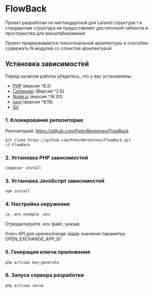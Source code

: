 # FlowBack

Проект разработан по нестандартной для Laravel структуре т.к. стандартная структура не предоставляет достаточной гибкости и пространства для масштабирования.

Проект придерживается гексогональной архитектуры и способен содержать N модулей со слоистой архитектурой.

## Установка зависимостей

Перед началом работы убедитесь, что у вас установлены:

- [PHP](https://www.php.net/) (версия ^8.2)
- [Composer](https://getcomposer.org/) (Версия ^2.6)
- [Node.js](https://nodejs.org/) (версия ^16.20)
- [npm](https://www.npmjs.com/) (версия ^8.19)
- [Git](https://git-scm.com/)

### 1. Клонирование репозитория

Репозиторий: https://github.com/PeterBerestnev/FlowBack

```bash
git clone https://github.com/PeterBerestnev/FlowBack.git
cd FlowBack
```

### 2. Установка PHP зависимостей
```bash
composer install
```

### 3. Установка JavaScript зависимостей
```bash
npm install
```

### 4. Настройка окружения
```bash
cp .env.example .env
```

Отредактируйте .env файл, указав:

Ключ API для openexchange задав значение параметру OPEN_EXCHANGE_APP_ID

### 5. Генерация ключа приложения
```bash
php artisan key:generate
```
### 6. Запуск сервера разработки
```bash
php artisan serve
```